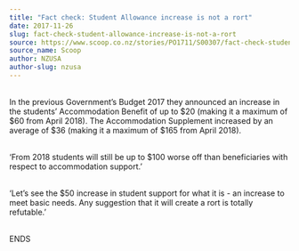 ```yaml
---
title: "Fact check: Student Allowance increase is not a rort"
date: 2017-11-26
slug: fact-check-student-allowance-increase-is-not-a-rort
source: https://www.scoop.co.nz/stories/PO1711/S00307/fact-check-student-allowance-increase-is-not-a-rort.htm
source_name: Scoop
author: NZUSA
author-slug: nzusa
---
```


<p><br>In the previous
Government’s Budget 2017 they announced an increase in the
students’ Accommodation Benefit of up to $20 (making it a
maximum of $60 from April 2018). The Accommodation
Supplement increased by an average of $36 (making it a
maximum of $165 from April 2018).</p>

<p><br>‘From 2018
students will still be up to $100 worse off than
beneficiaries with respect to accommodation
support.’</p>

<p><br>‘Let’s see the $50 increase in student
support for what it is - an increase to meet basic needs.
Any suggestion that it will create a rort is totally
refutable.’</p>

<p><br>ENDS</p>

<p></p>